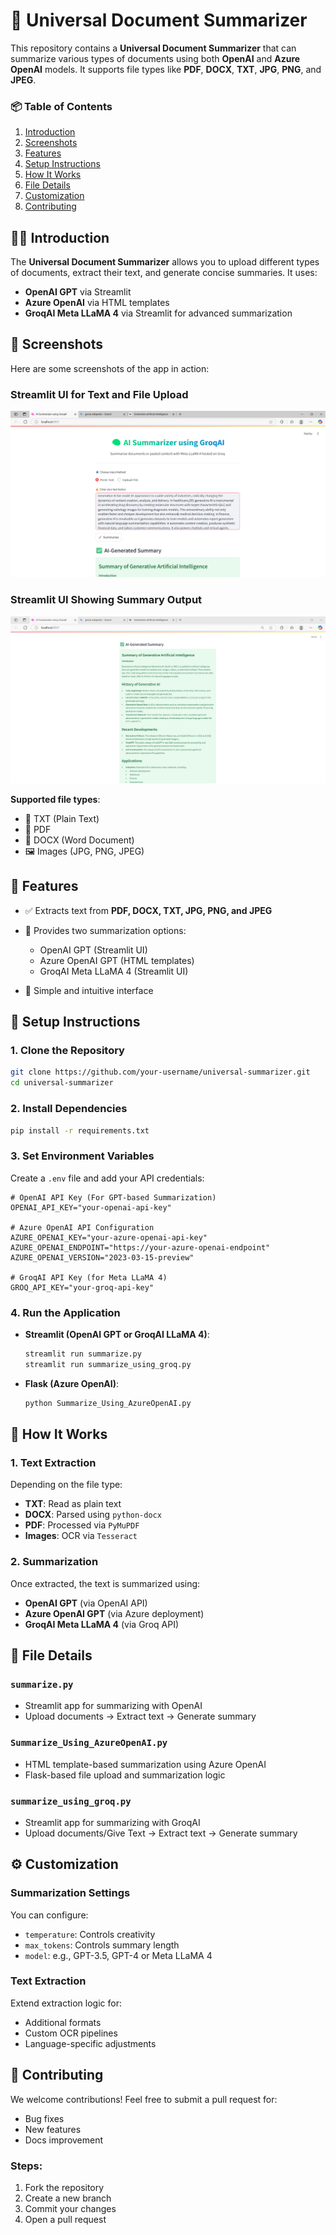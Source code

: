 # 🧠 Universal Document Summarizer

This repository contains a **Universal Document Summarizer** that can summarize various types of documents using both **OpenAI** and **Azure OpenAI** models. It supports file types like **PDF**, **DOCX**, **TXT**, **JPG**, **PNG**, and **JPEG**.


### 📦 Table of Contents

1. [Introduction](#-introduction)
2. [Screenshots](#-screenshots)
3. [Features](#-features)
4. [Setup Instructions](#-setup-instructions)
5. [How It Works](#-how-it-works)
6. [File Details](#-file-details)
7. [Customization](#-customization)
8. [Contributing](#-contributing)


## 🧑‍💻 Introduction

The **Universal Document Summarizer** allows you to upload different types of documents, extract their text, and generate concise summaries. It uses:

* **OpenAI GPT** via Streamlit
* **Azure OpenAI** via HTML templates
* **GroqAI Meta LLaMA 4** via Streamlit for advanced summarization

## 📸 Screenshots

Here are some screenshots of the app in action:

### Streamlit UI for Text and File Upload

![Streamlit Text Upload](assets/groq_summarizer_home.png)

### Streamlit UI Showing Summary Output

![Streamlit Summary Output](assets/groq_summarizer_second.png)


**Supported file types**:

* 📝 TXT (Plain Text)
* 📄 PDF
* 📃 DOCX (Word Document)
* 🖼️ Images (JPG, PNG, JPEG)


## 🌟 Features

* ✅ Extracts text from **PDF, DOCX, TXT, JPG, PNG, and JPEG**
* 🔀 Provides two summarization options:

  * OpenAI GPT (Streamlit UI)
  * Azure OpenAI GPT (HTML templates)
  * GroqAI Meta LLaMA 4 (Streamlit UI)  
* 👡 Simple and intuitive interface


## 🔧 Setup Instructions

### 1. Clone the Repository

```bash
git clone https://github.com/your-username/universal-summarizer.git
cd universal-summarizer
```

### 2. Install Dependencies

```bash
pip install -r requirements.txt
```

### 3. Set Environment Variables

Create a `.env` file and add your API credentials:

```env
# OpenAI API Key (For GPT-based Summarization)
OPENAI_API_KEY="your-openai-api-key"

# Azure OpenAI API Configuration
AZURE_OPENAI_KEY="your-azure-openai-api-key"
AZURE_OPENAI_ENDPOINT="https://your-azure-openai-endpoint"
AZURE_OPENAI_VERSION="2023-03-15-preview"

# GroqAI API Key (for Meta LLaMA 4)
GROQ_API_KEY="your-groq-api-key"
```

### 4. Run the Application

* **Streamlit (OpenAI GPT or GroqAI LLaMA 4)**:

  ```bash
  streamlit run summarize.py
  streamlit run summarize_using_groq.py
  ```

* **Flask (Azure OpenAI)**:

  ```bash
  python Summarize_Using_AzureOpenAI.py
  ```

## 🧹 How It Works

### 1. Text Extraction

Depending on the file type:

* **TXT**: Read as plain text
* **DOCX**: Parsed using `python-docx`
* **PDF**: Processed via `PyMuPDF`
* **Images**: OCR via `Tesseract`

### 2. Summarization

Once extracted, the text is summarized using:

* **OpenAI GPT** (via OpenAI API)
* **Azure OpenAI GPT** (via Azure deployment)
* **GroqAI Meta LLaMA 4** (via Groq API)


## 📂 File Details

### `summarize.py`

* Streamlit app for summarizing with OpenAI
* Upload documents → Extract text → Generate summary

### `Summarize_Using_AzureOpenAI.py`

* HTML template-based summarization using Azure OpenAI
* Flask-based file upload and summarization logic

### `summarize_using_groq.py`
* Streamlit app for summarizing with GroqAI
* Upload documents/Give Text → Extract text → Generate summary

## ⚙️ Customization

### Summarization Settings

You can configure:

* `temperature`: Controls creativity
* `max_tokens`: Controls summary length
* `model`: e.g., GPT-3.5, GPT-4 or Meta LLaMA 4

### Text Extraction

Extend extraction logic for:

* Additional formats
* Custom OCR pipelines
* Language-specific adjustments


## 🎉 Contributing

We welcome contributions!
Feel free to submit a pull request for:

* Bug fixes
* New features
* Docs improvement

### Steps:

1. Fork the repository
2. Create a new branch
3. Commit your changes
4. Open a pull request

